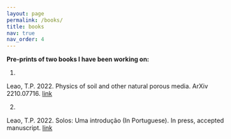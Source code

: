 ```yaml
---
layout: page
permalink: /books/
title: books
nav: true 
nav_order: 4
---
```


<strong> Pre-prints of two books I have been working on: </strong>

1.
Leao, T.P. 2022. Physics of soil and other natural porous media. ArXiv 2210.07716. <a href="https://arxiv.org/pdf/2210.07716.pdf"> link <a>

2.
Leao, T.P. 2022. Solos: Uma introdução (In Portuguese). In press, accepted manuscript. <a href="[[l3x0.github.io/assets/pdf/](https://github.com/l3x0/l3x0.github.io/tree/gh-pages/assets/pdf)SolosUmaIntroducao_EditoraUnB_(DivulgacaoPreprint).pdf](https://github.com/l3x0/l3x0.github.io/blob/gh-pages/assets/pdf/SolosUmaIntroducao_EditoraUnB_(DivulgacaoPreprint).pdf)">  link   <a>



